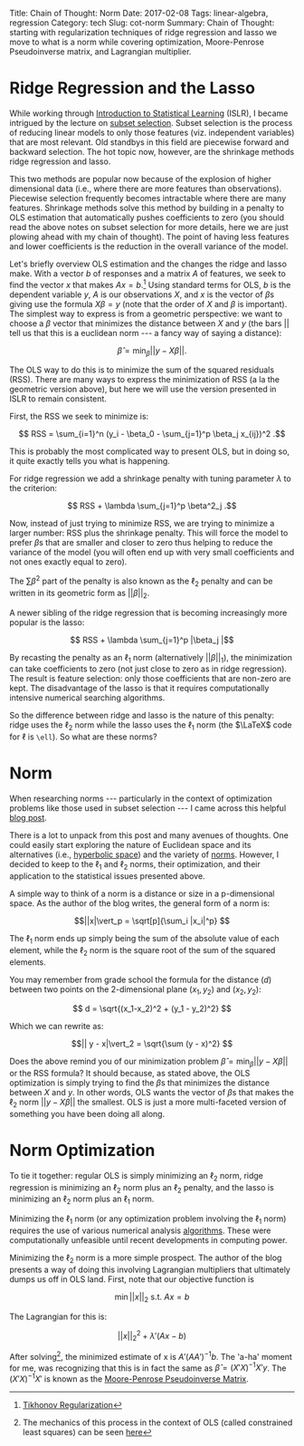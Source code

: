 Title: Chain of Thought: Norm
Date: 2017-02-08
Tags: linear-algebra, regression
Category: tech
Slug: cot-norm
Summary: Chain of Thought: starting with regularization techniques of ridge regression and lasso we move to what is a norm while covering optimization, Moore-Penrose Pseudoinverse matrix, and Lagrangian multiplier.


# Ridge Regression and the Lasso

While working through [Introduction to Statistical Learning](http://timothykylethomas.me/islr.html#islr) (ISLR), I became intrigued by the lecture on [subset selection](https://lagunita.stanford.edu/c4x/HumanitiesScience/StatLearning/asset/model_selection.pdf). Subset selection is the process of reducing linear models to only those features (viz. independent variables) that are most relevant. Old standbys in this field are piecewise forward and backward selection. The hot topic now, however, are the shrinkage methods ridge regression and lasso.

This two methods are popular now because of the explosion of higher dimensional data (i.e., where there are more features than observations). Piecewise selection frequently becomes intractable where there are many features. Shrinkage methods solve this method by building in a penalty to OLS estimation that automatically pushes coefficients to zero (you should read the above notes on subset selection for more details, here we are just plowing ahead with my chain of thought). The point of having less features and lower coefficients is the reduction in the overall variance of the model.

Let's briefly overview OLS estimation and the changes the ridge and lasso make. With a vector $b$ of responses and a matrix $A$ of features, we seek to find the vector $x$ that makes $Ax = b$.[^1] Using standard terms for OLS, $b$ is the dependent variable $y$, $A$ is our observations $X$, and $x$ is the vector of $\beta$s giving use the formula $X \beta = y$ (note that the order of $X$ and $\beta$ is important). The simplest way to express is from a geometric perspective: we want to choose a $\beta$ vector that minimizes the distance between $X$ and $y$ (the bars $||$ tell us that this is a  euclidean norm --- a fancy way of saying a distance):

$$\hat{\beta} = \min_{\beta} ||y - X\beta||. $$

The OLS way to do this is to minimize the sum of the squared residuals (RSS). There are many ways to express the minimization of RSS (a la the geometric version above), but here we will use the version presented in ISLR to remain consistent.

First, the RSS we seek to minimize is:

$$ RSS = \sum_{i=1}^n (y_i - \beta_0 - \sum_{j=1}^p \beta_j x_{ij})^2 .$$

This is probably the most complicated way to present OLS, but in doing so, it quite exactly tells you what is happening.

For ridge regression we add a shrinkage penalty with tuning parameter $\lambda$ to the criterion:

$$ RSS + \lambda \sum_{j=1}^p \beta^2_j .$$

Now, instead of just trying to minimize RSS, we are trying to minimize a larger number: RSS plus the shrinkage penalty. This will force the model to prefer $\beta$s that are smaller and closer to zero thus helping to reduce the variance of the model (you will often end up with very small coefficients and not ones exactly equal to zero).

The $\sum \beta^2$ part of the penalty is also known as the $\ell_2$ penalty and can be written in its geometric form as $||\beta|\vert_2$.

A newer sibling of the ridge regression that is becoming increasingly more popular is the lasso:

$$ RSS + \lambda \sum_{j=1}^p |\beta_j |$$

By recasting the penalty as an $\ell_1$ norm (alternatively $||\beta|\vert_1$), the minimization can take coefficients to zero (not just close to zero as in ridge regression). The result is feature selection: only those coefficients that are non-zero are kept. The disadvantage of the lasso is that it requires computationally intensive numerical searching algorithms.

So the difference between ridge and lasso is the nature of this penalty: ridge uses the $\ell_2$ norm while the lasso uses the $\ell_1$ norm (the $\LaTeX$ code for $\ell$ is `\ell`). So what are these norms?



# Norm

When researching norms --- particularly in the context of optimization problems like those used in subset selection --- I came across this helpful [blog post](https://rorasa.wordpress.com/2012/05/13/l0-norm-l1-norm-l2-norm-l-infinity-norm/).

There is a lot to unpack from this post and many avenues of thoughts. One could easily start exploring the nature of Euclidean space and its alternatives (i.e., [hyperbolic space](https://en.wikipedia.org/wiki/Hyperbolic_space)) and the variety of [norms](https://en.wikipedia.org/wiki/Norm_(mathematics)). However, I decided to keep to the $\ell_1$ and $\ell_2$ norms, their optimization, and their application to the statistical issues presented above.

A simple way to think of a norm is a distance or size in a p-dimensional space. As the author of the blog writes, the general form of a norm is:

$$||x|\vert_p = \sqrt[p]{\sum_i |x_i|^p} $$

The $\ell_1$ norm ends up simply being the sum of the absolute value of each element, while the $\ell_2$ norm is the square root of the sum of the squared elements.

You may remember from grade school the formula for the distance ($d$) between two points on the 2-dimensional plane $(x_1,y_2)$ and $(x_2,y_2)$:

$$ d = \sqrt{(x_1-x_2)^2 + (y_1 - y_2)^2} $$

Which we can rewrite as:

$$|| y - x|\vert_2 = \sqrt{\sum (y - x)^2} $$

Does the above remind you of our minimization problem $\hat{\beta} = \min_{\beta} ||y - X\beta||$ or the RSS formula? It should because, as stated above, the OLS optimization is simply trying to find the $\beta$s that minimizes the distance between $X$ and $y$. In other words, OLS wants the vector of $\beta$s that makes the $\ell_2$ norm $||y - X\beta||$ the smallest. OLS is just a more multi-faceted version of something you have been doing all along.

# Norm Optimization

To tie it together: regular OLS is simply minimizing an $\ell_2$ norm, ridge regression is minimizing an $\ell_2$ norm plus an $\ell_2$ penalty, and the lasso is minimizing an $\ell_2$ norm plus an $\ell_1$ norm.

Minimizing the $\ell_1$ norm (or any optimization problem involving the $\ell_1$ norm) requires the use of various numerical analysis [algorithms](https://www.cs.ubc.ca/~schmidtm/Documents/2005_Notes_Lasso.pdf). These were computationally unfeasible until recent developments in computing power.

Minimizing the $\ell_2$ norm is a more simple prospect. The author of the blog presents a way of doing this involving Lagrangian multipliers that ultimately dumps us off in OLS land. First, note that our objective function is

$$ \min ||x|\vert_2 \text{ s.t. } Ax = b  $$

The Lagrangian for this is:

$$ ||x||^2_2 + \lambda' (Ax - b)$$

After solving[^2], the minimized estimate of x is $A' (AA')^{-1} b$. The 'a-ha' moment for me, was recognizing that this is in fact the same as $\hat{\beta} = (X'X)^{-1}X'y$. The $(X'X)^{-1}X'$ is known as the [Moore-Penrose Pseudoinverse Matrix](https://en.wikipedia.org/wiki/Moore–Penrose_pseudoinverse).





[^1]: [Tikhonov Regularization](https://en.wikipedia.org/wiki/Tikhonov_regularization)
[^2]: The mechanics of this process in the context of OLS (called constrained least squares) can be seen [here](http://stanford.edu/class/ee103/lectures/constrained-least-squares/constrained-least-squares_slides.pdf)
